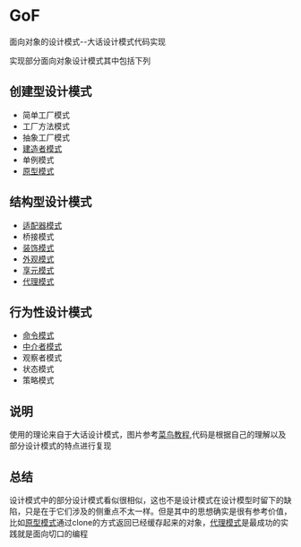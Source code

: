 # GoF
面向对象的设计模式--大话设计模式代码实现

实现部分面向对象设计模式其中包括下列

## 创建型设计模式

- 简单工厂模式
- 工厂方法模式
- 抽象工厂模式
- [建造者模式](../../tree/master/src/Builder9/Builder.md)
- 单例模式
- [原型模式](../../tree/master/src/Prototype/Prototype.md)

## 结构型设计模式

- [适配器模式](../../tree/master/src/Adapter10/Adapter.md)
- 桥接模式
- [装饰模式](../../tree/master/src/Decorator/Decorator.md)
- [外观模式](../../tree/master/src/Facade/Facade.md)
- [享元模式](../../tree/master/src/FlyWeight/FlyWeight.md)
- [代理模式](../../tree/master/src/Proxy/StaticProxy/StaticProxy.md)

## 行为性设计模式

- [命令模式](../../tree/master/src/Command/Command.md)
- [中介者模式](../../tree/master/src/Mediator/Mediator.md)
- 观察者模式
- 状态模式
- 策略模式

## 说明
使用的理论来自于大话设计模式，图片参考[菜鸟教程](https://www.runoob.com/design-pattern),代码是根据自己的理解以及部分设计模式的特点进行复现

## 总结
设计模式中的部分设计模式看似很相似，这也不是设计模式在设计模型时留下的缺陷，只是在于它们涉及的侧重点不太一样。但是其中的思想确实是很有参考价值，比如[原型模式](../../tree/master/src/Prototype/Prototype.md)通过clone的方式返回已经缓存起来的对象，[代理模式](../../tree/master/src/Proxy/StaticProxy/StaticProxy.md)是最成功的实践就是面向切口的编程
